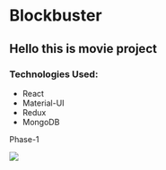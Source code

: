 # Blockbuster

## Hello this is movie project

<!-- ### <em>(Don't mind the repo name 🙃)</em> -->

### Technologies Used:

- React
- Material-UI
- Redux
- MongoDB

Phase-1

![](https://github.com/Bash009/bookstore/blob/master/phase1.gif)


